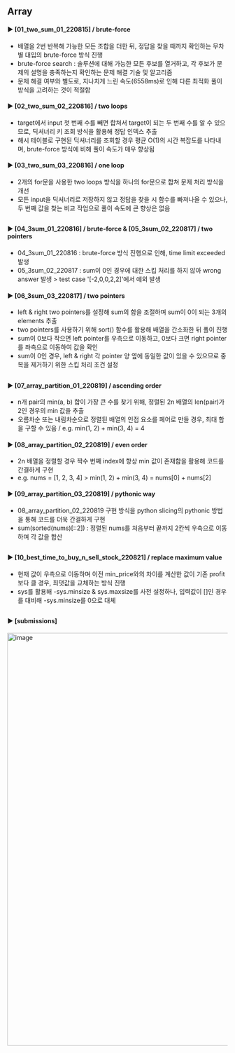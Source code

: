 ####  
## Array
#### ► [01_two_sum_01_220815] / brute-force
- 배열을 2번 반복해 가능한 모든 조합을 더한 뒤, 정답을 찾을 때까지 확인하는 무차별 대입의 brute-force 방식 진행  
- brute-force search : 솔루션에 대해 가능한 모든 후보를 열거하고, 각 후보가 문제의 설명을 충족하는지 확인하는 문제 해결 기술 및 알고리즘  
- 문제 해결 여부와 별도로, 지나치게 느린 속도(6558ms)로 인해 다른 최적화 풀이 방식을 고려하는 것이 적절함  
####  
#### ► [02_two_sum_02_220816] / two loops
- target에서 input 첫 번째 수를 빼면 합쳐서 target이 되는 두 번째 수를 알 수 있으므로, 딕셔너리 키 조회 방식을 활용해 정답 인덱스 추출
- 해시 테이블로 구현된 딕셔너리를 조회할 경우 평균 O(1)의 시간 복잡도를 나타내며, brute-force 방식에 비해 풀이 속도가 매우 향상됨
####  
#### ► [03_two_sum_03_220816] / one loop
- 2개의 for문을 사용한 two loops 방식을 하나의 for문으로 합쳐 문제 처리 방식을 개선
- 모든 input을 딕셔너리로 저장하지 않고 정답을 찾을 시 함수를 빠져나올 수 있으나, 두 번째 값을 찾는 비교 작업으로 풀이 속도에 큰 향상은 없음  
##  
#### ► [04_3sum_01_220816] / brute-force & [05_3sum_02_220817] / two pointers
- 04_3sum_01_220816 : brute-force 방식 진행으로 인해, time limit exceeded 발생
- 05_3sum_02_220817 : sum이 0인 경우에 대한 스킵 처리를 하지 않아 wrong answer 발생 > test case '[-2,0,0,2,2]'에서 예외 발생
####  
#### ► [06_3sum_03_220817] / two pointers  
- left & right two pointers를 설정해 sum의 합을 조절하며 sum이 0이 되는 3개의 elements 추출  
- two pointers를 사용하기 위해 sort() 함수를 활용해 배열을 간소화한 뒤 풀이 진행  
- sum이 0보다 작으면 left pointer를 우측으로 이동하고, 0보다 크면 right pointer를 좌측으로 이동하여 값을 확인  
- sum이 0인 경우, left & right 각 pointer 양 옆에 동일한 값이 있을 수 있으므로 중복을 제거하기 위한 스킵 처리 조건 설정  
##  
#### ► [07_array_partition_01_220819] / ascending order  
- n개 pair의 min(a, b) 합이 가장 큰 수를 찾기 위해, 정렬된 2n 배열의 len(pair)가 2인 경우의 min 값을 추출  
- 오름차순 또는 내림차순으로 정렬된 배열의 인접 요소를 페어로 만들 경우, 최대 합을 구할 수 있음 / e.g. min(1, 2) + min(3, 4) = 4  
####  
#### ► [08_array_partition_02_220819] / even order 
- 2n 배열을 정렬할 경우 짝수 번째 index에 항상 min 값이 존재함을 활용해 코드를 간결하게 구현
- e.g. nums = [1, 2, 3, 4] > min(1, 2) + min(3, 4) = nums[0] + nums[2]
####  
#### ► [09_array_partition_03_220819] / pythonic way
- 08_array_partition_02_220819 구현 방식을 python slicing의 pythonic 방법을 통해 코드를 더욱 간결하게 구현
- sum(sorted(nums)[::2]) : 정렬된 nums를 처음부터 끝까지 2칸씩 우측으로 이동하며 각 값을 합산
##  
#### ► [10_best_time_to_buy_n_sell_stock_220821] / replace maximum value  
- 현재 값이 우측으로 이동하며 이전 min_price와의 차이를 계산한 값이 기존 profit보다 클 경우, 최댓값을 교체하는 방식 진행
- sys를 활용해 -sys.minsize & sys.maxsize를 사전 설정하나, 입력값이 []인 경우를 대비해 -sys.minsize를 0으로 대체
##   
#### ► [submissions]  
<img width="942" alt="image" src="https://user-images.githubusercontent.com/109773795/185763381-84327ff0-25e6-4598-8cb3-e50d46e05250.png">  
